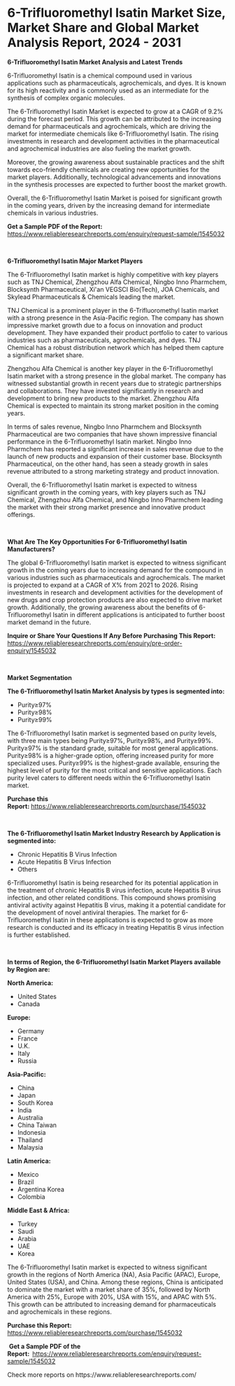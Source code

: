<p><h1>6-Trifluoromethyl Isatin Market Size, Market Share and Global Market Analysis Report, 2024 - 2031</h1></p><p><strong>6-Trifluoromethyl Isatin Market Analysis and Latest Trends</strong></p>
<p><p>6-Trifluoromethyl Isatin is a chemical compound used in various applications such as pharmaceuticals, agrochemicals, and dyes. It is known for its high reactivity and is commonly used as an intermediate for the synthesis of complex organic molecules.</p><p>The 6-Trifluoromethyl Isatin Market is expected to grow at a CAGR of 9.2% during the forecast period. This growth can be attributed to the increasing demand for pharmaceuticals and agrochemicals, which are driving the market for intermediate chemicals like 6-Trifluoromethyl Isatin. The rising investments in research and development activities in the pharmaceutical and agrochemical industries are also fueling the market growth.</p><p>Moreover, the growing awareness about sustainable practices and the shift towards eco-friendly chemicals are creating new opportunities for the market players. Additionally, technological advancements and innovations in the synthesis processes are expected to further boost the market growth.</p><p>Overall, the 6-Trifluoromethyl Isatin Market is poised for significant growth in the coming years, driven by the increasing demand for intermediate chemicals in various industries.</p></p>
<p><strong>Get a Sample PDF of the Report:&nbsp;</strong> <a href="https://www.reliableresearchreports.com/enquiry/request-sample/1545032">https://www.reliableresearchreports.com/enquiry/request-sample/1545032</a></p>
<p>&nbsp;</p>
<p><strong>6-Trifluoromethyl Isatin Major Market Players</strong></p>
<p><p>The 6-Trifluoromethyl Isatin market is highly competitive with key players such as TNJ Chemical, Zhengzhou Alfa Chemical, Ningbo Inno Pharmchem, Blocksynth Pharmaceutical, Xi'an VEGSCI Bio(Tech), JOA Chemicals, and Skylead Pharmaceuticals & Chemicals leading the market. </p><p>TNJ Chemical is a prominent player in the 6-Trifluoromethyl Isatin market with a strong presence in the Asia-Pacific region. The company has shown impressive market growth due to a focus on innovation and product development. They have expanded their product portfolio to cater to various industries such as pharmaceuticals, agrochemicals, and dyes. TNJ Chemical has a robust distribution network which has helped them capture a significant market share.</p><p>Zhengzhou Alfa Chemical is another key player in the 6-Trifluoromethyl Isatin market with a strong presence in the global market. The company has witnessed substantial growth in recent years due to strategic partnerships and collaborations. They have invested significantly in research and development to bring new products to the market. Zhengzhou Alfa Chemical is expected to maintain its strong market position in the coming years.</p><p>In terms of sales revenue, Ningbo Inno Pharmchem and Blocksynth Pharmaceutical are two companies that have shown impressive financial performance in the 6-Trifluoromethyl Isatin market. Ningbo Inno Pharmchem has reported a significant increase in sales revenue due to the launch of new products and expansion of their customer base. Blocksynth Pharmaceutical, on the other hand, has seen a steady growth in sales revenue attributed to a strong marketing strategy and product innovation.</p><p>Overall, the 6-Trifluoromethyl Isatin market is expected to witness significant growth in the coming years, with key players such as TNJ Chemical, Zhengzhou Alfa Chemical, and Ningbo Inno Pharmchem leading the market with their strong market presence and innovative product offerings.</p></p>
<p>&nbsp;</p>
<p><strong>What Are The Key Opportunities For 6-Trifluoromethyl Isatin Manufacturers?</strong></p>
<p><p>The global 6-Trifluoromethyl Isatin market is expected to witness significant growth in the coming years due to increasing demand for the compound in various industries such as pharmaceuticals and agrochemicals. The market is projected to expand at a CAGR of X% from 2021 to 2026. Rising investments in research and development activities for the development of new drugs and crop protection products are also expected to drive market growth. Additionally, the growing awareness about the benefits of 6-Trifluoromethyl Isatin in different applications is anticipated to further boost market demand in the future.</p></p>
<p><strong>Inquire or Share Your Questions If Any Before Purchasing This Report:</strong> <a href="https://www.reliableresearchreports.com/enquiry/pre-order-enquiry/1545032">https://www.reliableresearchreports.com/enquiry/pre-order-enquiry/1545032</a></p>
<p>&nbsp;</p>
<p><strong>Market Segmentation</strong></p>
<p><strong>The 6-Trifluoromethyl Isatin Market Analysis by types is segmented into:</strong></p>
<p><ul><li>Purity≥97%</li><li>Purity≥98%</li><li>Purity≥99%</li></ul></p>
<p><p>The 6-Trifluoromethyl Isatin market is segmented based on purity levels, with three main types being Purity≥97%, Purity≥98%, and Purity≥99%. Purity≥97% is the standard grade, suitable for most general applications. Purity≥98% is a higher-grade option, offering increased purity for more specialized uses. Purity≥99% is the highest-grade available, ensuring the highest level of purity for the most critical and sensitive applications. Each purity level caters to different needs within the 6-Trifluoromethyl Isatin market.</p></p>
<p><strong>Purchase this Report:&nbsp;</strong><a href="https://www.reliableresearchreports.com/purchase/1545032">https://www.reliableresearchreports.com/purchase/1545032</a></p>
<p>&nbsp;</p>
<p><strong>The 6-Trifluoromethyl Isatin Market Industry Research by Application is segmented into:</strong></p>
<p><ul><li>Chronic Hepatitis B Virus Infection</li><li>Acute Hepatitis B Virus Infection</li><li>Others</li></ul></p>
<p><p>6-Trifluoromethyl Isatin is being researched for its potential application in the treatment of chronic Hepatitis B virus infection, acute Hepatitis B virus infection, and other related conditions. This compound shows promising antiviral activity against Hepatitis B virus, making it a potential candidate for the development of novel antiviral therapies. The market for 6-Trifluoromethyl Isatin in these applications is expected to grow as more research is conducted and its efficacy in treating Hepatitis B virus infection is further established.</p></p>
<p>&nbsp;</p>
<p><strong>In terms of Region, the 6-Trifluoromethyl Isatin Market Players available by Region are:</strong></p>
<p>
    <p> <strong> North America: </strong>
        <ul>
            <li>United States</li>
            <li>Canada</li>
        </ul>
        </p> 
    <p> <strong> Europe: </strong>
        <ul>
            <li>Germany</li>
            <li>France</li>
            <li>U.K.</li>
            <li>Italy</li>
            <li>Russia</li>
        </ul>
        </p> 
    <p> <strong> Asia-Pacific: </strong>
        <ul>
            <li>China</li>
            <li>Japan</li>
            <li>South Korea</li>
            <li>India</li>
            <li>Australia</li>
            <li>China Taiwan</li>
            <li>Indonesia</li>
            <li>Thailand</li>
            <li>Malaysia</li>
        </ul>
        </p> 
    <p> <strong> Latin America: </strong>
        <ul>
            <li>Mexico</li>
            <li>Brazil</li>
            <li>Argentina Korea</li>
            <li>Colombia</li>
        </ul>
        </p> 
    <p> <strong> Middle East & Africa: </strong>
        <ul>
            <li>Turkey</li>
            <li>Saudi</li>
            <li>Arabia</li>
            <li>UAE</li>
            <li>Korea</li>
        </ul>
    </p>
    </p>
<p><p>The 6-Trifluoromethyl Isatin market is expected to witness significant growth in the regions of North America (NA), Asia Pacific (APAC), Europe, United States (USA), and China. Among these regions, China is anticipated to dominate the market with a market share of 35%, followed by North America with 25%, Europe with 20%, USA with 15%, and APAC with 5%. This growth can be attributed to increasing demand for pharmaceuticals and agrochemicals in these regions.</p></p>
<p><strong>Purchase this Report: </strong><a href="https://www.reliableresearchreports.com/purchase/1545032">https://www.reliableresearchreports.com/purchase/1545032</a></p>
<p>&nbsp;<strong>Get a Sample PDF of the Report:&nbsp;&nbsp;</strong><a href="https://www.reliableresearchreports.com/enquiry/request-sample/1545032">https://www.reliableresearchreports.com/enquiry/request-sample/1545032</a></p>
<p><strong></strong></p>
<p>Check more reports on https://www.reliableresearchreports.com/</p>